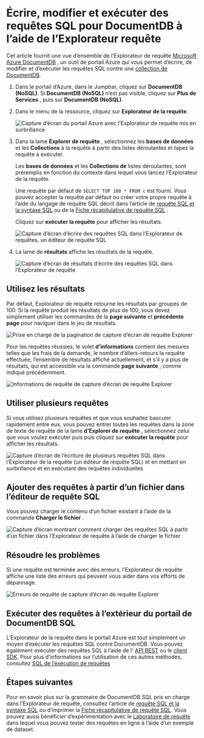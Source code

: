 <properties
    pageTitle="Explorateur de DocumentDB requête : SQL éditeur de requête | Microsoft Azure"
    description="Obtenir des informations sur l’Explorateur de requête DocumentDB, un éditeur de requête SQL dans le portail Azure pour écrire des requêtes SQL et de les exécuter par rapport à une collection de NoSQL DocumentDB."
    keywords="écriture de requêtes sql, éditeur de requête sql"
    services="documentdb"
    authors="kirillg"
    manager="jhubbard"
    editor="monicar"
    documentationCenter=""/>

<tags
    ms.service="documentdb"
    ms.workload="data-services"
    ms.tgt_pltfrm="na"
    ms.devlang="na"
    ms.topic="article"
    ms.date="08/30/2016"
    ms.author="kirillg"/>

# <a name="write-edit-and-run-sql-queries-for-documentdb-using-query-explorer"></a>Écrire, modifier et exécuter des requêtes SQL pour DocumentDB à l’aide de l’Explorateur requête 

Cet article fournit une vue d’ensemble de l’Explorateur de requête [Microsoft Azure DocumentDB](https://azure.microsoft.com/services/documentdb/) , un outil de portail Azure qui vous permet d’écrire, de modifier et d’exécuter les requêtes SQL contre une [collection de DocumentDB](documentdb-create-collection.md).

1. Dans le portail d’Azure, dans le Jumpbar, cliquez sur **DocumentDB (NoSQL)**. Si **DocumentDB (NoSQL)** n’est pas visible, cliquez sur **Plus de Services** , puis sur **DocumentDB (NoSQL)**.

2. Dans le menu de la ressource, cliquez sur **Explorateur de la requête**. 

    ![Capture d’écran du portail Azure avec l’Explorateur de requête mis en surbrillance](./media/documentdb-query-collections-query-explorer/queryexplorercommand.png)

3. Dans la lame **Explorer de requête** , sélectionnez les **bases de données** et les **Collections** à la requête à partir des listes déroulantes et tapez la requête à exécuter. 

    Les **bases de données** et les **Collections de** listes déroulantes, sont préremplis en fonction du contexte dans lequel vous lancez l’Explorateur de la requête. 

    Une requête par défaut de `SELECT TOP 100 * FROM c` est fourni.  Vous pouvez accepter la requête par défaut ou créer votre propre requête à l’aide du langage de requête SQL décrit dans l’article de [requête SQL et la syntaxe SQL](documentdb-sql-query.md) ou de la [Fiche récapitulative de requête SQL](documentdb-sql-query-cheat-sheet.md) .

    Cliquez sur **exécuter la requête** pour afficher les résultats.

    ![Capture d’écran d’écrire des requêtes SQL dans l’Explorateur de requêtes, un éditeur de requête SQL](./media/documentdb-query-collections-query-explorer/queryexplorerinitial.png)

4. La lame de **résultats** affiche les résultats de la requête. 

    ![Capture d’écran de résultats d’écrire des requêtes SQL dans l’Explorateur de requête](./media/documentdb-query-collections-query-explorer/queryresults1.png)

## <a name="work-with-results"></a>Utilisez les résultats

Par défaut, Explorateur de requête retourne les résultats par groupes de 100.  Si la requête produit les résultats de plus de 100, vous devez simplement utiliser les commandes de la **page suivante** et **précédente page** pour naviguer dans le jeu de résultats.

![Prise en charge de la pagination de capture d’écran de requête Explorer](./media/documentdb-query-collections-query-explorer/queryresultspagination.png)

Pour les requêtes réussies, le volet **d’informations** contient des mesures telles que les frais de la demande, le nombre d’allers-retours la requête effectuée, l’ensemble de résultats affiché actuellement, et s’il y a plus de résultats, qui est accessible via la commande **page suivante** , comme indiqué précédemment.

![Informations de requête de capture d’écran de requête Explorer](./media/documentdb-query-collections-query-explorer/queryinformation.png)

## <a name="use-multiple-queries"></a>Utiliser plusieurs requêtes

Si vous utilisez plusieurs requêtes et que vous souhaitez basculer rapidement entre eux, vous pouvez entrer toutes les requêtes dans la zone de texte de requête de la lame **d’Explorer de requête** , sélectionnez celui que vous voulez exécuter puis puis cliquez sur **exécuter la requête** pour afficher les résultats.

![Capture d’écran de l’écriture de plusieurs requêtes SQL dans l’Explorateur de la requête (un éditeur de requête SQL) et en mettant en surbrillance et en exécutant des requêtes individuelles](./media/documentdb-query-collections-query-explorer/queryexplorerhighlightandrun.png)

## <a name="add-queries-from-a-file-into-the-sql-query-editor"></a>Ajouter des requêtes à partir d’un fichier dans l’éditeur de requête SQL

Vous pouvez charger le contenu d’un fichier existant à l’aide de la commande **Charger le fichier** .

![Capture d’écran montrant comment charger des requêtes SQL à partir d’un fichier dans l’Explorateur de requête à l’aide de charger le fichier](./media/documentdb-query-collections-query-explorer/loadqueryfile.png)

## <a name="troubleshoot"></a>Résoudre les problèmes

Si une requête est terminée avec des erreurs, l’Explorateur de requête affiche une liste des erreurs qui peuvent vous aider dans vos efforts de dépannage.

![Erreurs de requête de capture d’écran de requête Explorer](./media/documentdb-query-collections-query-explorer/queryerror.png)

## <a name="run-documentdb-sql-queries-outside-the-portal"></a>Exécuter des requêtes à l’extérieur du portail de DocumentDB SQL

L’Explorateur de la requête dans le portail Azure est tout simplement un moyen d’exécuter les requêtes SQL contre DocumentDB. Vous pouvez également exécuter des requêtes SQL à l’aide de l' [API REST](https://msdn.microsoft.com/library/azure/dn781481.aspx) ou le [client SDK](documentdb-sdk-dotnet.md). Pour plus d’informations sur l’utilisation de ces autres méthodes, consultez [SQL de l’exécution de requêtes](documentdb-sql-query.md#executing-sql-queries)

## <a name="next-steps"></a>Étapes suivantes

Pour en savoir plus sur la grammaire de DocumentDB SQL pris en charge dans l’Explorateur de requête, consultez l’article de [requête SQL et la syntaxe SQL](documentdb-sql-query.md) ou d’imprimer la [Fiche récapitulative de requête SQL](documentdb-sql-query-cheat-sheet.md).
Vous pouvez aussi bénéficier d’expérimentation avec le [Laboratoire de requête](https://www.documentdb.com/sql/demo) dans lequel vous pouvez tester des requêtes en ligne à l’aide d’un exemple de dataset.
